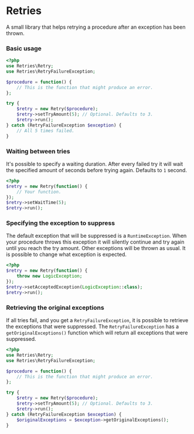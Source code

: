 Retries
============

A small library that helps retrying a procedure after an exception has been thrown.

### Basic usage

```php
<?php
use Retries\Retry;
use Retries\RetryFailureException;

$procedure = function() {
    // This is the function that might produce an error.
};

try {
    $retry = new Retry($procedure);
    $retry->setTryAmount(5); // Optional. Defaults to 3.
    $retry->run();
} catch (RetryFailureException $exception) {
    // All 5 times failed.
}
```

### Waiting between tries

It's possible to specify a waiting duration. After every failed try it will wait the specified amount of seconds before trying again. Defaults to `1` second.

```php
<?php
$retry = new Retry(function() {
    // Your function.
});
$retry->setWaitTime(5);
$retry->run();
```

### Specifying the exception to suppress

The default exception that will be suppressed is a `RuntimeException`. When your procedure throws this exception it will silently continue and try again until you reach the try amount. Other exceptions will be thrown as usual. It is possible to change what exception is expected.

```php
<?php
$retry = new Retry(function() {
    throw new LogicException;
});
$retry->setAcceptedException(LogicException::class);
$retry->run();
```

### Retrieving the original exceptions

If all tries fail, and you get a `RetryFailureException`, it is possible to retrieve the exceptions that were suppressed. The `RetryFailureException` has a `getOriginalExceptions()` function which will return all exceptions that were suppressed.

```php
<?php
use Retries\Retry;
use Retries\RetryFailureException;

$procedure = function() {
    // This is the function that might produce an error.
};

try {
    $retry = new Retry($procedure);
    $retry->setTryAmount(5); // Optional. Defaults to 3.
    $retry->run();
} catch (RetryFailureException $exception) {
    $originalExceptions = $exception->getOriginalExceptions();
}
```
